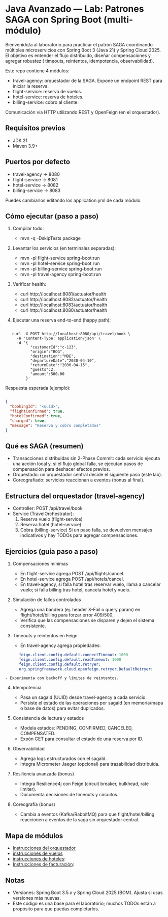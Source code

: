 # Java Avanzado — Lab: Patrones SAGA con Spring Boot (multi-módulo)

Bienvenido/a al laboratorio para practicar el patrón SAGA coordinando múltiples
microservicios con Spring Boot 3 (Java 21) y Spring Cloud 2025. El objetivo es
entender el flujo distribuido, diseñar compensaciones y agregar robustez (
timeouts, reintentos, idempotencia, observabilidad).

Este repo contiene 4 módulos:

- travel-agency: orquestador de la SAGA. Expone un endpoint REST para iniciar la
  reserva.
- flight-service: reserva de vuelos.
- hotel-service: reserva de hoteles.
- billing-service: cobro al cliente.

Comunicación vía HTTP utilizando REST y OpenFeign (en el orquestador).

## Requisitos previos

- JDK 21
- Maven 3.9+

## Puertos por defecto

- travel-agency → 8080
- flight-service → 8081
- hotel-service → 8082
- billing-service → 8083

Puedes cambiarlos editando los application.yml de cada módulo.

## Cómo ejecutar (paso a paso)

1) Compilar todo:
    - mvn -q -DskipTests package

2) Levantar los servicios (en terminales separadas):
    - mvn -pl flight-service spring-boot:run
    - mvn -pl hotel-service spring-boot:run
    - mvn -pl billing-service spring-boot:run
    - mvn -pl travel-agency spring-boot:run

3) Verificar health:
    - curl http://localhost:8081/actuator/health
    - curl http://localhost:8082/actuator/health
    - curl http://localhost:8083/actuator/health
    - curl http://localhost:8080/actuator/health

4) Ejecutar una reserva end-to-end (happy path):

```shell

   curl -X POST http://localhost:8080/api/travel/book \
     -H 'Content-Type: application/json' \
     -d '{
           "customerId":"c-123",
           "origin":"BOG",
           "destination":"MDE",
           "departureDate":"2030-04-10",
           "returnDate":"2030-04-15",
           "guests":2,
           "amount":500.00
         }'
```

Respuesta esperada (ejemplo):
```json

{
  "bookingId": "<uuid>",
  "flightConfirmed": true,
  "hotelConfirmed": true,
  "charged": true,
  "message": "Reserva y cobro completados"
}
```

## Qué es SAGA (resumen)

- Transacciones distribuidas sin 2-Phase Commit: cada servicio ejecuta una acción local y,
  si el flujo global falla, se ejecutan pasos de compensación para deshacer
  efectos previos.
- Orquestado: un orquestador central decide el siguiente paso (este lab).
- Coreografiado: servicios reaccionan a eventos (bonus al final).

## Estructura del orquestador (travel-agency)

- Controller: POST /api/travel/book
- Service (TravelOrchestrator):
    1) Reserva vuelo (flight-service)
    2) Reserva hotel (hotel-service)
    3) Cobra (billing-service)
       Si un paso falla, se devuelven mensajes indicativos y hay TODOs para
       agregar compensaciones.

## Ejercicios (guía paso a paso)

1) Compensaciones mínimas
    - En flight-service agrega POST /api/flights/cancel.
    - En hotel-service agrega POST /api/hotels/cancel.
    - En travel-agency, si falla hotel tras reservar vuelo, llama a cancelar
      vuelo; si falla billing tras hotel, cancela hotel y vuelo.

2) Simulación de fallos controlados
    - Agrega una bandera (ej. header X-Fail o query param) en
      flight/hotel/billing para forzar error 409/500.
    - Verifica que las compensaciones se disparen y dejen el sistema
      consistente.

3) Timeouts y reintentos en Feign
    - En travel-agency agrega propiedades:
   

```yaml
      feign.client.config.default.connectTimeout: 1000
      feign.client.config.default.readTimeout: 1000
      feign.client.config.default.retryer:
      org.springframework.cloud.openfeign.retryer.DefaultRetryer:
```

    - Experimenta con backoff y límites de reintentos.

4) Idempotencia
    - Pasa un sagaId (UUID) desde travel-agency a cada servicio.
    - Persiste el estado de las operaciones por sagaId (en memoria/mapa o base
      de datos) para evitar duplicados.

5) Consistencia de lectura y estados
    - Modela estados: PENDING, CONFIRMED, CANCELED, COMPENSATED.
    - Expón GET para consultar el estado de una reserva por ID.

6) Observabilidad
    - Agrega logs estructurados con el sagaId.
    - Integra Micrometer Jaeger (opcional) para trazabilidad
      distribuida.

7) Resiliencia avanzada (bonus)
    - Integra Resilience4j con Feign (circuit breaker, bulkhead, rate limiter).
    - Documenta decisiones de timeouts y circuitos.

8) Coreografía (bonus)
    - Cambia a eventos (Kafka/RabbitMQ) para que flight/hotel/billing reaccionen
      a eventos de la saga sin orquestador central.

## Mapa de módulos

- [Instrucciones del orquestador](travel-agency/README.md)
- [instrucciones de vuelos](flight-service/README.md)
- [instrucciones de hoteles](hotel-service/README.md): 
- [Instrucciones de facturación](billing-service/README.md): 

## Notas

- Versiones: Spring Boot 3.5.x y Spring Cloud 2025 (BOM). Ajusta si usas
  versiones más nuevas.
- Este código es una base para el laboratorio; muchos TODOs están a propósito
  para que puedas completarlos.

